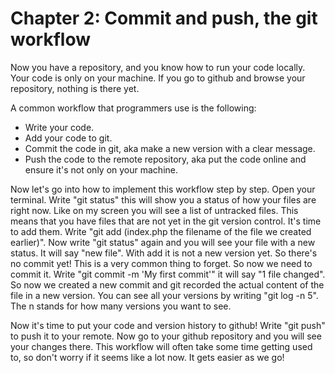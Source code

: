 # Chapter 2: Commit and push, the git workflow
Now you have a repository, and you know how to run your code locally. Your code is only on your machine. If you go to github and browse your repository, nothing is there yet.

A common workflow that programmers use is the following: 
- Write your code.
- Add your code to git. 
- Commit the code in git, aka make a new version with a clear message.
- Push the code to the remote repository, aka put the code online and ensure it's not only on your machine. 

Now let's go into how to implement this workflow step by step. Open your terminal. Write "git status" this will show you a status of how your files are right now. Like on my screen you will see a list of untracked files. This means that you have files that are not yet in the git version control. It's time to add them. Write "git add (index.php the filename of the file we created earlier)". Now write "git status" again and you will see your file with a new status. It will say "new file". With add it is not a new version yet. So there's no commit yet! This is a very common thing to forget. So now we need to commit it. Write "git commit -m 'My first commit'" it will say "1 file changed". So now we created a new commit and git recorded the actual content of the file in a new version. You can see all your versions by writing "git log -n 5". The n stands for how many versions you want to see. 

Now it's time to put your code and version history to github! Write "git push" to push it to your remote. Now go to your github repository and you will see your changes there. This workflow will often take some time getting used to, so don't worry if it seems like a lot now. It gets easier as we go!